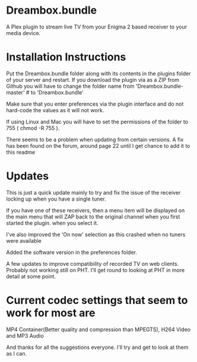 Dreambox.bundle
===============

A Plex plugin to stream live TV from your Enigma 2 based receiver to your media device.

Installation Instructions
====================================


Put the Dreambox.bundle folder along with its contents in the plugins folder of your server and restart.
If you download the plugin via as a ZIP from Github you will have to change the folder name from 'Dreambox.bundle-master' #
to 'Dreambox.bundle'

Make sure that you enter preferences via the plugin interface and do not hard-code the values as it will not work.

If using Linux and Mac you will have to set the permissions of the folder to 755 ( chmod -R 755 ).

There seems to be a problem when updating from certain versions. A fix has been found on the forum, around page 22 until I get chance to add it to this readme



Updates
=======

This is just a quick update mainly to try and fix the issue of the receiver locking up when you have a single tuner.

If you have one of these receivers, then a menu item will be displayed on the main menu that will ZAP back to the original channel
when you first started the plugin. when you select it.

I've also improved the 'On now' selection as this crashed when no tuners were available

Added the software version in the preferences folder.

A few updates to improve compatibility of recorded TV on web clients. Probably not working still on PHT. I'll get round to looking at PHT in more detail
at some point.




Current codec settings that seem to work for most are
=====================================================

MP4 Container(Better quality and compression than MPEGTS), H264 Video and MP3 Audio


And thanks for all the suggestions everyone. I'll try and get to look at them as I can.

